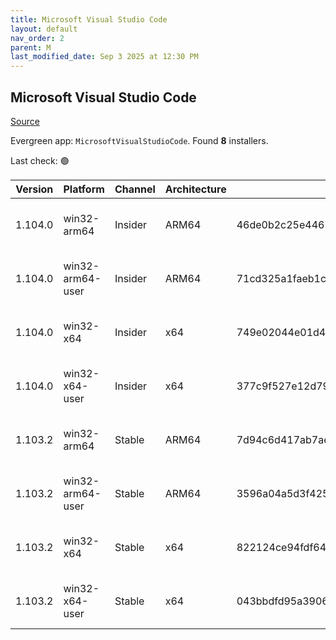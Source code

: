 ```yaml
---
title: Microsoft Visual Studio Code
layout: default
nav_order: 2
parent: M
last_modified_date: Sep 3 2025 at 12:30 PM
---
```


## Microsoft Visual Studio Code

[Source](https://code.visualstudio.com)

Evergreen app: `MicrosoftVisualStudioCode`. Found **8** installers.

Last check: 🟢

| Version | Platform         | Channel | Architecture | Sha256                                                           | URI                                                                                                                                                                                                                                                                                                              |
| ------- | ---------------- | ------- | ------------ | ---------------------------------------------------------------- | ---------------------------------------------------------------------------------------------------------------------------------------------------------------------------------------------------------------------------------------------------------------------------------------------------------------- |
| 1.104.0 | win32-arm64      | Insider | ARM64        | 46de0b2c25e4467a6cc62e7d92429109b343cf9387d9330ecd8c83fbfb5d83b2 | [https://vscode.download.prss.microsoft.com/dbazure/download/insider/5d214c49cf0f0e3477d5f433c84d5430f07c28b1/VSCodeSetup-arm64-1.104.0-insider.exe](https://vscode.download.prss.microsoft.com/dbazure/download/insider/5d214c49cf0f0e3477d5f433c84d5430f07c28b1/VSCodeSetup-arm64-1.104.0-insider.exe)         |
| 1.104.0 | win32-arm64-user | Insider | ARM64        | 71cd325a1faeb1c747ae231cc622728041b774fc037ea05d6be48555c644d9be | [https://vscode.download.prss.microsoft.com/dbazure/download/insider/5d214c49cf0f0e3477d5f433c84d5430f07c28b1/VSCodeUserSetup-arm64-1.104.0-insider.exe](https://vscode.download.prss.microsoft.com/dbazure/download/insider/5d214c49cf0f0e3477d5f433c84d5430f07c28b1/VSCodeUserSetup-arm64-1.104.0-insider.exe) |
| 1.104.0 | win32-x64        | Insider | x64          | 749e02044e01d4dddfcaaa15d36715e54101ab424ef04a827665bae919981a7a | [https://vscode.download.prss.microsoft.com/dbazure/download/insider/5d214c49cf0f0e3477d5f433c84d5430f07c28b1/VSCodeSetup-x64-1.104.0-insider.exe](https://vscode.download.prss.microsoft.com/dbazure/download/insider/5d214c49cf0f0e3477d5f433c84d5430f07c28b1/VSCodeSetup-x64-1.104.0-insider.exe)             |
| 1.104.0 | win32-x64-user   | Insider | x64          | 377c9f527e12d79f83a6afe750227469f6bd81532d7aca43148d0c358d012318 | [https://vscode.download.prss.microsoft.com/dbazure/download/insider/5d214c49cf0f0e3477d5f433c84d5430f07c28b1/VSCodeUserSetup-x64-1.104.0-insider.exe](https://vscode.download.prss.microsoft.com/dbazure/download/insider/5d214c49cf0f0e3477d5f433c84d5430f07c28b1/VSCodeUserSetup-x64-1.104.0-insider.exe)     |
| 1.103.2 | win32-arm64      | Stable  | ARM64        | 7d94c6d417ab7aee7b2a0f82eda722007cf82976df55bb522d2d72f6fb2d2bb6 | [https://vscode.download.prss.microsoft.com/dbazure/download/stable/6f17636121051a53c88d3e605c491d22af2ba755/VSCodeSetup-arm64-1.103.2.exe](https://vscode.download.prss.microsoft.com/dbazure/download/stable/6f17636121051a53c88d3e605c491d22af2ba755/VSCodeSetup-arm64-1.103.2.exe)                           |
| 1.103.2 | win32-arm64-user | Stable  | ARM64        | 3596a04a5d3f4253d558b9c3f7a9c28c02b13e3b971e6691bd951ca80890b21b | [https://vscode.download.prss.microsoft.com/dbazure/download/stable/6f17636121051a53c88d3e605c491d22af2ba755/VSCodeUserSetup-arm64-1.103.2.exe](https://vscode.download.prss.microsoft.com/dbazure/download/stable/6f17636121051a53c88d3e605c491d22af2ba755/VSCodeUserSetup-arm64-1.103.2.exe)                   |
| 1.103.2 | win32-x64        | Stable  | x64          | 822124ce94fdf64fd6347848dc0bfba0fa433a814cbf56e41fca770751bd1646 | [https://vscode.download.prss.microsoft.com/dbazure/download/stable/6f17636121051a53c88d3e605c491d22af2ba755/VSCodeSetup-x64-1.103.2.exe](https://vscode.download.prss.microsoft.com/dbazure/download/stable/6f17636121051a53c88d3e605c491d22af2ba755/VSCodeSetup-x64-1.103.2.exe)                               |
| 1.103.2 | win32-x64-user   | Stable  | x64          | 043bbdfd95a39065861b8e0e77765bfd260f1700b798626977c57865920e63dc | [https://vscode.download.prss.microsoft.com/dbazure/download/stable/6f17636121051a53c88d3e605c491d22af2ba755/VSCodeUserSetup-x64-1.103.2.exe](https://vscode.download.prss.microsoft.com/dbazure/download/stable/6f17636121051a53c88d3e605c491d22af2ba755/VSCodeUserSetup-x64-1.103.2.exe)                       |
